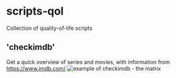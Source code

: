 # scripts-qol
Collection of quality-of-life scripts

## 'checkimdb'
Get a quick overview of series and movies, with information from https://www.imdb.com/
![example of checkimdb - the matrix](https://cloud.weinhart.net/index.php/s/G2r9WfpLB6rkJ28/download)

